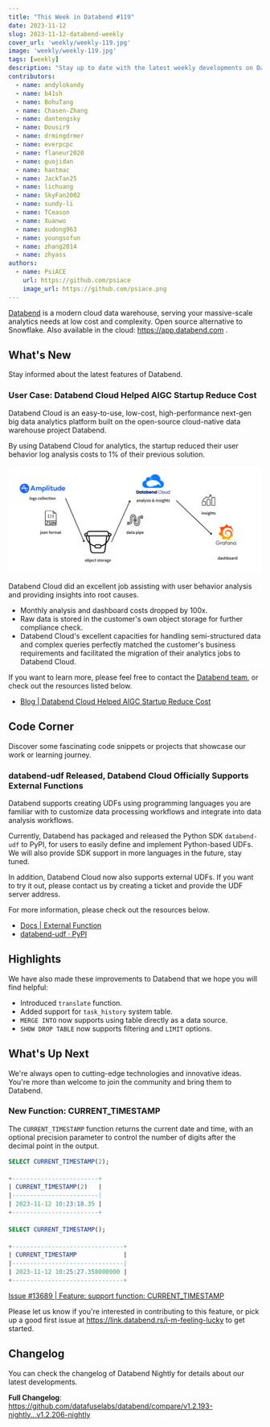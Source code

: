 ```yaml
---
title: "This Week in Databend #119"
date: 2023-11-12
slug: 2023-11-12-databend-weekly
cover_url: 'weekly/weekly-119.jpg'
image: 'weekly/weekly-119.jpg'
tags: [weekly]
description: "Stay up to date with the latest weekly developments on Databend!"
contributors:
  - name: andylokandy
  - name: b41sh
  - name: BohuTang
  - name: Chasen-Zhang
  - name: dantengsky
  - name: Dousir9
  - name: drmingdrmer
  - name: everpcpc
  - name: flaneur2020
  - name: guojidan
  - name: hantmac
  - name: JackTan25
  - name: lichuang
  - name: SkyFan2002
  - name: sundy-li
  - name: TCeason
  - name: Xuanwo
  - name: xudong963
  - name: youngsofun
  - name: zhang2014
  - name: zhyass
authors:
  - name: PsiACE
    url: https://github.com/psiace
    image_url: https://github.com/psiace.png
---
```


[Databend](https://github.com/datafuselabs/databend) is a modern cloud data warehouse, serving your massive-scale analytics needs at low cost and complexity. Open source alternative to Snowflake. Also available in the cloud: <https://app.databend.com> .

## What's New

Stay informed about the latest features of Databend.

### User Case: Databend Cloud Helped AIGC Startup Reduce Cost

Databend Cloud is an easy-to-use, low-cost, high-performance next-gen big data analytics platform built on the open-source cloud-native data warehouse project Databend.

By using Databend Cloud for analytics, the startup reduced their user behavior log analysis costs to 1% of their previous solution.

![Databend Cloud AIGC Solution](../static/img/blog/databend-cloud-aigc-solution.png)

Databend Cloud did an excellent job assisting with user behavior analysis and providing insights into root causes.

- Monthly analysis and dashboard costs dropped by 100x.
- Raw data is stored in the customer's own object storage for further compliance check.
- Databend Cloud's excellent capacities for handling semi-structured data and complex queries perfectly matched the customer's business requirements and facilitated the migration of their analytics jobs to Databend Cloud.

If you want to learn more, please feel free to contact the [Databend team](https://databend.com/contact-us/), or check out the resources listed below.

- [Blog | Databend Cloud Helped AIGC Startup Reduce Cost](https://www.databend.com/blog/down-costs-for-aigc-startup/)

## Code Corner

Discover some fascinating code snippets or projects that showcase our work or learning journey.

### databend-udf Released, Databend Cloud Officially Supports External Functions

Databend supports creating UDFs using programming languages you are familiar with to customize data processing workflows and integrate into data analysis workflows.

Currently, Databend has packaged and released the Python SDK `databend-udf` to PyPI, for users to easily define and implement Python-based UDFs. We will also provide SDK support in more languages in the future, stay tuned. 

In addition, Databend Cloud now also supports external UDFs. If you want to try it out, please contact us by creating a ticket and provide the UDF server address.

For more information, please check out the resources below.

- [Docs | External Function](https://databend.rs/doc/sql-commands/ddl/external-function/)
- [databend-udf · PyPI](https://pypi.org/project/databend-udf/)

## Highlights

We have also made these improvements to Databend that we hope you will find helpful:

- Introduced `translate` function.
- Added support for `task_history` system table.
- `MERGE INTO` now supports using table directly as a data source. 
- `SHOW DROP TABLE` now supports filtering and `LIMIT` options.

## What's Up Next

We're always open to cutting-edge technologies and innovative ideas. You're more than welcome to join the community and bring them to Databend.

### New Function: CURRENT_TIMESTAMP

The `CURRENT_TIMESTAMP` function returns the current date and time, with an optional precision parameter to control the number of digits after the decimal point in the output.


```SQL
SELECT CURRENT_TIMESTAMP(2);

+------------------------+
| CURRENT_TIMESTAMP(2)   |
|------------------------|
| 2023-11-12 10:23:18.35 |
+------------------------+

SELECT CURRENT_TIMESTAMP();

+-------------------------------+
| CURRENT_TIMESTAMP             |
|-------------------------------|
| 2023-11-12 10:25:27.358000000 |
+-------------------------------+
```

[Issue #13689 | Feature: support function: CURRENT_TIMESTAMP](https://github.com/datafuselabs/databend/issues/13689)

Please let us know if you're interested in contributing to this feature, or pick up a good first issue at <https://link.databend.rs/i-m-feeling-lucky> to get started.

## Changelog

You can check the changelog of Databend Nightly for details about our latest developments.

**Full Changelog**: <https://github.com/datafuselabs/databend/compare/v1.2.193-nightly...v1.2.206-nightly>

